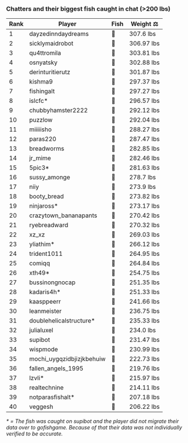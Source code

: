 ### Chatters and their biggest fish caught in chat (>200 lbs)

| Rank | Player | Fish | Weight ⚖️ |
|------|--------|-----------|---------|
| 1 | dayzedinndaydreams | 🦑 | 307.6 lbs |
| 2 | sicklymaidrobot | 🦑 | 306.97 lbs |
| 3 | qu4ttromila | 🐳 | 303.81 lbs |
| 4 | osnyatsky | 🐳 | 302.88 lbs |
| 5 | derinturitierutz | 🐳 | 301.87 lbs |
| 6 | kishma9 | 🐳 | 297.37 lbs |
| 7 | fishingalt | 🐳 | 297.27 lbs |
| 8 | islcfc* | 🐳 | 296.57 lbs |
| 9 | chubbyhamster2222 | 🐳 | 292.12 lbs |
| 10 | puzzlow | 🐳 | 292.04 lbs |
| 11 | miiiiisho | 🦈 | 288.27 lbs |
| 12 | paras220 | 🐳 | 287.47 lbs |
| 13 | breadworms | 🐳 | 282.85 lbs |
| 14 | jr_mime | 🦑 | 282.46 lbs |
| 15 | 5pic3* | 🐉 | 281.63 lbs |
| 16 | sussy_amonge | 🐉 | 278.7 lbs |
| 17 | niiy | 🐳 | 273.9 lbs |
| 18 | booty_bread | 🐉 | 273.82 lbs |
| 19 | ninjaross* | 🦑 | 273.17 lbs |
| 20 | crazytown_bananapants | 🦈 | 270.42 lbs |
| 21 | ryebreadward | 🐉 | 270.32 lbs |
| 22 | xz_xz | 🐳 | 269.03 lbs |
| 23 | yliathim* | 🐉 | 266.12 lbs |
| 24 | trident1011 | 🦕 | 264.95 lbs |
| 25 | comiqq | 🦕 | 264.84 lbs |
| 26 | xth49* | 🦕 | 254.75 lbs |
| 27 | bussinongnocap | 🐢 | 251.35 lbs |
| 28 | kadaris4h* | 🦕 | 251.33 lbs |
| 29 | kaasppeerr | 🦕 | 241.66 lbs |
| 30 | leanmeister | 🦕 | 236.75 lbs |
| 31 | doublehelicalstructure* | 🦕 | 235.33 lbs |
| 32 | julialuxel | 🐳 | 234.0 lbs |
| 33 | supibot | 🦕 | 231.47 lbs |
| 34 | wispmode | 🐳 | 230.99 lbs |
| 35 | mochi_uygqzidbjizjkbehuiw | 🐳 | 222.73 lbs |
| 36 | fallen_angels_1995 | 🐳 | 219.76 lbs |
| 37 | lzvli* | 🦈 | 215.97 lbs |
| 38 | realtechnine | 🦕 | 214.11 lbs |
| 39 | notparasfishalt* | 🐉 | 207.18 lbs |
| 40 | veggesh | 🦈 | 206.22 lbs |

_* = The fish was caught on supibot and the player did not migrate their data over to gofishgame. Because of that their data was not individually verified to be accurate._
